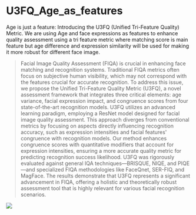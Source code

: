 # U3FQ_Age_as_features
Age is just a feature: Introducing the U3FQ (Unified Tri-Feature Quality) Metric. We are using Age and face expressions as features to enhance quality assessment using a tri feature metric where matching score is main feature but age difference and expression similarity will be used for making it more robust for different face image. 
>Facial Image Quality Assessment (FIQA) is crucial in enhancing face matching and recognition systems. Traditional FIQA metrics often focus on subjective human visibility, which may not correspond with the features crucial for accurate recognition. To address this issue, we propose the Unified Tri-Feature Quality Metric (U3FQ), a novel assessment framework that integrates three critical elements: age variance, facial expression impact, and congruence scores from four state-of-the-art recognition models. U3FQ utilizes an advanced learning paradigm, employing a ResNet model designed for facial image quality assessment. This approach diverges from conventional metrics by focusing on aspects directly influencing recognition accuracy, such as expression intensities and facial features' congruence with recognition models. Our method enhances congruence scores with quantitative modifiers that account for expression intensities, ensuring a more accurate quality metric for predicting recognition success likelihood. U3FQ was rigorously evaluated against general IQA techniques—BRISQUE, NIQE, and PIQE—and specialized FIQA methodologies like FaceQnet, SER-FIQ, and MagFace. The results demonstrate that U3FQ represents a significant advancement in FIQA, offering a holistic and theoretically robust assessment tool that is highly relevant for various facial recognition scenarios.

<img src="https://github.com/pjswall/U3FQ_Age_as_features/blob/main/plots/model/Arch.drawio.pdf" style="display:block; margin:auto"/>
